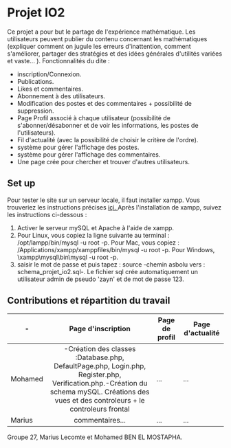# Projet IO2
Ce projet a pour but le partage de l'expérience mathématique. Les utilisateurs peuvent publier du contenu concernant les mathématiques (expliquer comment on jugule les erreurs d'inattention, comment s'améliorer, partager des stratégies et des idées générales d'utilités variées et vaste... ). 
Fonctionnalités du dite :
- inscription/Connexion.
- Publications.
- Likes et commentaires.
- Abonnement à des utilisateurs.
- Modification des postes et des commentaires + possibilité de suppression.
- Page Profil associé à chaque utilisateur (possibilité de s'abonner/désabonner et de voir les informations, les postes de l'utilisateurs).
- Fil d'actualité (avec la possibilité de choisir le critère de l'ordre).
- système pour gérer l'affichage des postes.
- système pour gérer l'affichage des commentaires.
- Une page crée pour chercher et trouver d'autres utilisateurs.
## Set up
Pour tester le site sur un serveur locale, il faut installer xampp. 
Vous trouveriez les instructions précises [içi. ](https://drive.google.com/file/d/1pUH2w41q2nd7mExbjuDU9Ha8weh5dxPh/view?usp=sharing)
Après l'installation de xampp, suivez les instructions ci-dessous :
1. Activer le serveur mySQL et Apache à l'aide de xampp.
2. Pour Linux, vous copiez la ligne suivante au terminal : /opt/lampp/bin/mysql -u root -p. 
Pour Mac, vous copiez : /Applications/xampp/xamppfiles/bin/mysql -u root -p.
Pour Windows, \xampp\mysql\bin\mysql -u root -p.
3. saisir le mot de passe et puis tapez : source -chemin asbolu vers : schema_projet_io2.sql-.
Le fichier sql crée automatiquement un utilisateur admin de pseudo 'zayn' et de mot de passe 123.
## Contributions et répartition du travail
|      -      | Page d'inscription            | Page de profil | Page d'actualité |
| ----------- |:----------------------------: | -------------- | ---------------- |
| Mohamed     | -Création des classes :Database.php, DefaultPage.php, Login.php, Register.php, Verification.php.-Création du schema mySQL. Créations des vues et des controleurs + le controleurs frontal      | ...            | ...              |                          
| Marius      | commentaires...               | ...            | ...              | 

Groupe 27, Marius Lecomte et Mohamed BEN EL MOSTAPHA.

